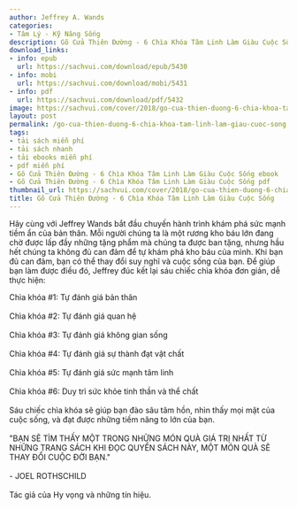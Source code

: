 ```yaml
---
author: Jeffrey A. Wands
categories:
- Tâm Lý - Kỹ Năng Sống
description: Gõ Cửa Thiên Đường - 6 Chìa Khóa Tâm Linh Làm Giàu Cuộc Sống
download_links:
- info: epub
  url: https://sachvui.com/download/epub/5430
- info: mobi
  url: https://sachvui.com/download/mobi/5431
- info: pdf
  url: https://sachvui.com/download/pdf/5432
image: https://sachvui.com/cover/2018/go-cua-thien-duong-6-chia-khoa-tam-linh-lam-giau-cuoc-song.jpg
layout: post
permalink: /go-cua-thien-duong-6-chia-khoa-tam-linh-lam-giau-cuoc-song.html
tags:
- tải sách miễn phí
- tải sách nhanh
- tải ebooks miễn phí
- pdf miễn phí
- Gõ Cửa Thiên Đường - 6 Chìa Khóa Tâm Linh Làm Giàu Cuộc Sống ebook
- Gõ Cửa Thiên Đường - 6 Chìa Khóa Tâm Linh Làm Giàu Cuộc Sống pdf
thumbnail_url: https://sachvui.com/cover/2018/go-cua-thien-duong-6-chia-khoa-tam-linh-lam-giau-cuoc-song.jpg
title: Gõ Cửa Thiên Đường - 6 Chìa Khóa Tâm Linh Làm Giàu Cuộc Sống
---
```


 <div class="item-desc text-justify"> <p>Hãy cùng với Jeffrey Wands bắt đầu chuyến hành trình khám phá sức mạnh tiềm ẩn của bản thân. Mỗi người chúng ta là một rương kho báu lớn đang chờ được lấp đầy những tặng phẩm mà chúng ta được ban tặng, nhưng hầu hết chúng ta không đủ can đảm để tự khám phá kho báu của mình. Khi bạn đủ can đảm, bạn có thể thay đổi suy nghĩ và cuộc sống của bạn. Để giúp bạn làm được điều đó, Jeffrey đúc kết lại sáu chiếc chìa khóa đơn giản, dễ thực hiện:</p><p>Chìa khóa #1: Tự đánh giá bản thân<br><br>Chìa khóa #2: Tự đánh giá quan hệ<br><br>Chìa khóa #3: Tự đánh giá không gian sống<br><br>Chìa khóa #4: Tự đánh giá sự thành đạt vật chất<br><br>Chìa khóa #5: Tự đánh giá sức mạnh tâm linh<br><br>Chìa khóa #6: Duy trì sức khỏe tinh thần và thể chất<br><br>Sáu chiếc chìa khóa sẽ giúp bạn đào sâu tâm hồn, nhìn thấy mọi mặt của cuộc sống, và đạt được những tiềm năng to lớn của bạn.<br><br>"BẠN SẼ TÌM THẤY MỘT TRONG NHỮNG MÓN QUÀ GIÁ TRỊ NHẤT TỪ NHỮNG TRANG SÁCH KHI ĐỌC QUYỂN SÁCH NÀY, MỘT MÓN QUÀ SẼ THAY ĐỔI CUỘC ĐỜI BẠN."<br><br>- JOEL ROTHSCHILD<br><br>Tác giả của Hy vọng và những tín hiệu.</p> </div>